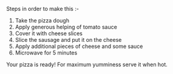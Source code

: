Steps in order to make this :-

1. Take the pizza dough  
2. Apply generous helping of tomato sauce
3. Cover it with cheese slices
4. Slice the sausage and put it on the cheese
5. Apply additional pieces of cheese and some sauce
6. Microwave for 5 minutes

Your pizza is ready!
For maximum yumminess serve it when hot.